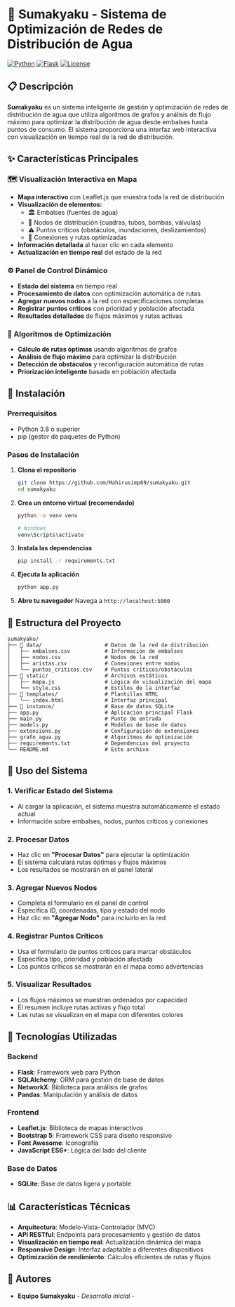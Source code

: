  # 🌊 Sumakyaku - Sistema de Optimización de Redes de Distribución de Agua

[![Python](https://img.shields.io/badge/Python-3.8+-blue.svg)](https://www.python.org/downloads/)
[![Flask](https://img.shields.io/badge/Flask-2.0+-green.svg)](https://flask.palletsprojects.com/)
[![License](https://img.shields.io/badge/License-MIT-yellow.svg)](LICENSE)

## 📋 Descripción

**Sumakyaku** es un sistema inteligente de gestión y optimización de redes de distribución de agua que utiliza algoritmos de grafos y análisis de flujo máximo para optimizar la distribución de agua desde embalses hasta puntos de consumo. El sistema proporciona una interfaz web interactiva con visualización en tiempo real de la red de distribución.

## ✨ Características Principales

### 🗺️ Visualización Interactiva en Mapa
- **Mapa interactivo** con Leaflet.js que muestra toda la red de distribución
- **Visualización de elementos:**
  - 🏛️ Embalses (fuentes de agua)
  - 🔵 Nodos de distribución (cuadras, tubos, bombas, válvulas)
  - ⚠️ Puntos críticos (obstáculos, inundaciones, deslizamientos)
  - 🔗 Conexiones y rutas optimizadas
- **Información detallada** al hacer clic en cada elemento
- **Actualización en tiempo real** del estado de la red

### ⚙️ Panel de Control Dinámico
- **Estado del sistema** en tiempo real
- **Procesamiento de datos** con optimización automática de rutas
- **Agregar nuevos nodos** a la red con especificaciones completas
- **Registrar puntos críticos** con prioridad y población afectada
- **Resultados detallados** de flujos máximos y rutas activas

### 🧠 Algoritmos de Optimización
- **Cálculo de rutas óptimas** usando algoritmos de grafos
- **Análisis de flujo máximo** para optimizar la distribución
- **Detección de obstáculos** y reconfiguración automática de rutas
- **Priorización inteligente** basada en población afectada

## 🚀 Instalación

### Prerrequisitos
- Python 3.8 o superior
- pip (gestor de paquetes de Python)

### Pasos de Instalación

1. **Clona el repositorio**
   ```bash
   git clone https://github.com/Mahirusimp69/sumakyaku.git
   cd sumakyaku
   ```

2. **Crea un entorno virtual (recomendado)**
   ```bash
   python -m venv venv
   
   # Windows
   venv\Scripts\activate
   

3. **Instala las dependencias**
   ```bash
   pip install -r requirements.txt
   ```

4. **Ejecuta la aplicación**
   ```bash
   python app.py
   ```

5. **Abre tu navegador**
   Navega a `http://localhost:5000`

## 📁 Estructura del Proyecto

```
sumakyaku/
├── 📁 data/                    # Datos de la red de distribución
│   ├── embalses.csv           # Información de embalses
│   ├── nodos.csv              # Nodos de la red
│   ├── aristas.csv            # Conexiones entre nodos
│   └── puntos_criticos.csv    # Puntos críticos/obstáculos
├── 📁 static/                  # Archivos estáticos
│   ├── mapa.js                # Lógica de visualización del mapa
│   └── style.css              # Estilos de la interfaz
├── 📁 templates/               # Plantillas HTML
│   └── index.html             # Interfaz principal
├── 📁 instance/                # Base de datos SQLite
├── app.py                     # Aplicación principal Flask
├── main.py                    # Punto de entrada
├── models.py                  # Modelos de base de datos
├── extensions.py              # Configuración de extensiones
├── grafo_agua.py              # Algoritmos de optimización
├── requirements.txt           # Dependencias del proyecto
└── README.md                  # Este archivo
```

## 🎯 Uso del Sistema

### 1. **Verificar Estado del Sistema**
- Al cargar la aplicación, el sistema muestra automáticamente el estado actual
- Información sobre embalses, nodos, puntos críticos y conexiones

### 2. **Procesar Datos**
- Haz clic en **"Procesar Datos"** para ejecutar la optimización
- El sistema calculará rutas óptimas y flujos máximos
- Los resultados se mostrarán en el panel lateral

### 3. **Agregar Nuevos Nodos**
- Completa el formulario en el panel de control
- Especifica ID, coordenadas, tipo y estado del nodo
- Haz clic en **"Agregar Nodo"** para incluirlo en la red

### 4. **Registrar Puntos Críticos**
- Usa el formulario de puntos críticos para marcar obstáculos
- Especifica tipo, prioridad y población afectada
- Los puntos críticos se mostrarán en el mapa como advertencias

### 5. **Visualizar Resultados**
- Los flujos máximos se muestran ordenados por capacidad
- El resumen incluye rutas activas y flujo total
- Las rutas se visualizan en el mapa con diferentes colores

## 🔧 Tecnologías Utilizadas

### Backend
- **Flask**: Framework web para Python
- **SQLAlchemy**: ORM para gestión de base de datos
- **NetworkX**: Biblioteca para análisis de grafos
- **Pandas**: Manipulación y análisis de datos

### Frontend
- **Leaflet.js**: Biblioteca de mapas interactivos
- **Bootstrap 5**: Framework CSS para diseño responsivo
- **Font Awesome**: Iconografía
- **JavaScript ES6+**: Lógica del lado del cliente

### Base de Datos
- **SQLite**: Base de datos ligera y portable

## 📊 Características Técnicas

- **Arquitectura**: Modelo-Vista-Controlador (MVC)
- **API RESTful**: Endpoints para procesamiento y gestión de datos
- **Visualización en tiempo real**: Actualización dinámica del mapa
- **Responsive Design**: Interfaz adaptable a diferentes dispositivos
- **Optimización de rendimiento**: Cálculos eficientes de rutas y flujos


## 👥 Autores

- **Equipo Sumakyaku** - *Desarrollo inicial* - 
